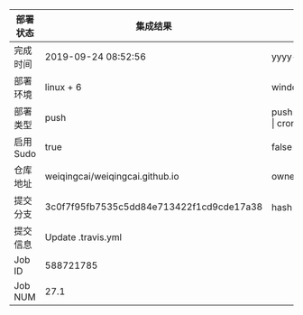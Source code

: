 部署状态 | 集成结果 | 参考值
---|---|---
完成时间 | 2019-09-24 08:52:56 | yyyy-mm-dd hh:mm:ss
部署环境 | linux + 6 | window \| linux + stable
部署类型 | push | push \| pull_request \| api \| cron
启用Sudo | true | false \| true
仓库地址 | weiqingcai/weiqingcai.github.io | owner_name/repo_name
提交分支 | 3c0f7f95fb7535c5dd84e713422f1cd9cde17a38 | hash 16位
提交信息 | Update .travis.yml |
Job ID   | 588721785 |
Job NUM  | 27.1 |
